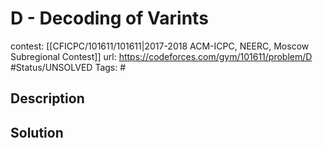 # D - Decoding of Varints

contest: [[CFICPC/101611/101611|2017-2018 ACM-ICPC, NEERC, Moscow Subregional Contest]]
url: https://codeforces.com/gym/101611/problem/D
#Status/UNSOLVED
Tags: #

## Description

## Solution

